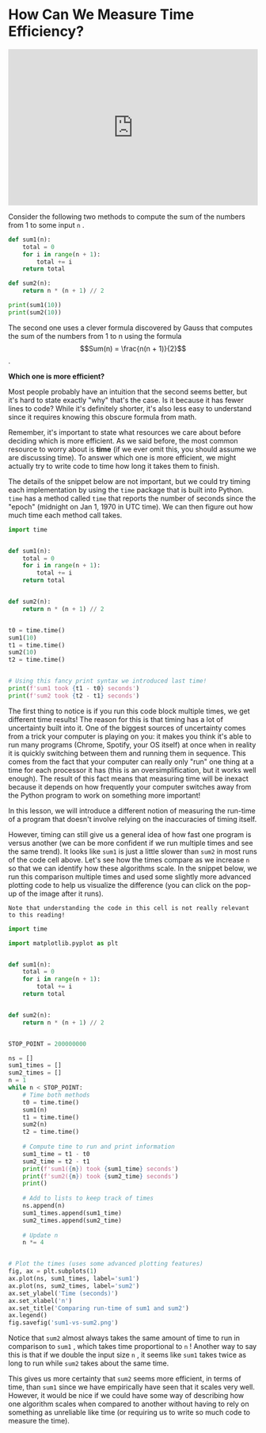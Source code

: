 # How Can We Measure Time Efficiency? 

<div style="position: relative; padding-bottom: 62.5%; height: 0;">
    <iframe src="https://www.loom.com/share/5c08694990584f8c9797976a60a760fd?sharedAppSource=personal_library" frameborder="0" webkitallowfullscreen mozallowfullscreen allowfullscreen style="position: absolute; top: 0; left: 0; width: 100%; height: 100%;"></iframe>
</div>

Consider the following two methods to compute the sum of the numbers from 1 to some input
`n`
.

```py
def sum1(n):
    total = 0
    for i in range(n + 1):
        total += i
    return total

def sum2(n):
    return n * (n + 1) // 2

print(sum1(10))
print(sum2(10))
```

The second one uses a clever formula discovered by Gauss that computes the sum of the numbers from 1 to n using the formula $$Sum(n) = \frac{n(n + 1)}{2}$$.


**Which one is more efficient?**


Most people probably have an intuition that the second seems better, but it's hard to state exactly "why" that's the case. Is it because it has fewer lines to code? While it's definitely shorter, it's also less easy to understand since it requires knowing this obscure formula from math.

Remember, it's important to state what resources we care about before deciding which is more efficient. As we said before, the most common resource to worry about is
**time**
(if we ever omit this, you should assume we are discussing time). To answer which one is more efficient, we might actually try to write code to time how long it takes them to finish.

The details of the snippet below are not important, but we could try timing each implementation by using the
`time`
package that is built into Python.
`time`
has a method called
`time`
that reports the number of seconds since the "epoch" (midnight on Jan 1, 1970 in UTC time). We can then figure out how much time each method call takes.

```py
import time


def sum1(n):
    total = 0
    for i in range(n + 1):
        total += i
    return total


def sum2(n):
    return n * (n + 1) // 2


t0 = time.time()
sum1(10)
t1 = time.time()
sum2(10)
t2 = time.time()


# Using this fancy print syntax we introduced last time!
print(f'sum1 took {t1 - t0} seconds')
print(f'sum2 took {t2 - t1} seconds')
```

The first thing to notice is if you run this code block multiple times, we get different time results! The reason for this is that timing has a lot of uncertainty built into it. One of the biggest sources of uncertainty comes from a trick your computer is playing on you: it makes you think it's able to run many programs (Chrome, Spotify, your OS itself) at once when in reality it is quickly switching between them and running them in sequence. This comes from the fact that your computer can really only "run" one thing at a time for each processor it has (this is an oversimplification, but it works well enough). The result of this fact means that measuring time will be inexact because it depends on how frequently your computer switches away from the Python program to work on something more important!

In this lesson, we will introduce a different notion of measuring the run-time of a program that doesn't involve relying on the inaccuracies of timing itself.

However, timing can still give us a general idea of how fast one program is versus another (we can be more confident if we run multiple times and see the same trend). It looks like
`sum1`
is just a little slower than
`sum2`
in most runs of the code cell above.  Let's see how the times compare as we increase
`n`
so that we can identify how these algorithms scale. In the snippet below, we run this comparison multiple times and used some slightly more advanced plotting code to help us visualize the difference (you can click on the pop-up of the image after it runs).

```{warning}
Note that understanding the code in this cell is not really relevant to this reading!

```

```py
import time

import matplotlib.pyplot as plt


def sum1(n):
    total = 0
    for i in range(n + 1):
        total += i
    return total


def sum2(n):
    return n * (n + 1) // 2


STOP_POINT = 200000000

ns = []
sum1_times = []
sum2_times = []
n = 1
while n < STOP_POINT:
    # Time both methods
    t0 = time.time()
    sum1(n)
    t1 = time.time()
    sum2(n)
    t2 = time.time()
    
    # Compute time to run and print information
    sum1_time = t1 - t0
    sum2_time = t2 - t1
    print(f'sum1({n}) took {sum1_time} seconds')
    print(f'sum2({n}) took {sum2_time} seconds')
    print()
    
    # Add to lists to keep track of times
    ns.append(n)
    sum1_times.append(sum1_time)
    sum2_times.append(sum2_time)
    
    # Update n
    n *= 4


# Plot the times (uses some advanced plotting features)
fig, ax = plt.subplots(1)
ax.plot(ns, sum1_times, label='sum1')
ax.plot(ns, sum2_times, label='sum2')
ax.set_ylabel('Time (seconds)')
ax.set_xlabel('n')
ax.set_title('Comparing run-time of sum1 and sum2')
ax.legend()
fig.savefig('sum1-vs-sum2.png')
```

Notice that
`sum2`
almost always takes the same amount of time to run in comparison to
`sum1`
, which takes time proportional to
`n`
! Another way to say this is that if we double the input size
`n`
, it seems like
`sum1`
takes twice as long to run while
`sum2`
takes about the same time.

This gives us more certainty that
`sum2`
seems more efficient, in terms of time, than
`sum1`
since we have empirically have seen that it scales very well. However, it would be nice if we could have some way of describing how one algorithm scales when compared to another without having to rely on something as unreliable like time (or requiring us to write so much code to measure the time).

